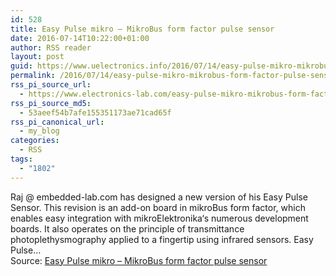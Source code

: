 ```yaml
---
id: 528
title: Easy Pulse mikro – MikroBus form factor pulse sensor
date: 2016-07-14T10:22:00+01:00
author: RSS reader
layout: post
guid: https://www.uelectronics.info/2016/07/14/easy-pulse-mikro-mikrobus-form-factor-pulse-sensor/
permalink: /2016/07/14/easy-pulse-mikro-mikrobus-form-factor-pulse-sensor/
rss_pi_source_url:
  - https://www.electronics-lab.com/easy-pulse-mikro-mikrobus-form-factor-pulse-sensor/
rss_pi_source_md5:
  - 53aeef54b7afe155351173ae71cad65f
rss_pi_canonical_url:
  - my_blog
categories:
  - RSS
tags:
  - "1802"
---
```

Raj @ embedded-lab.com has designed a new version of his Easy Pulse Sensor. This revision is an add-on board in mikroBus form factor, which enables easy integration with mikroElektronika‘s numerous development boards. It also operates on the principle of transmittance photoplethysmography applied to a fingertip using infrared sensors. Easy Pulse…&#013;  
Source: <a href="https://www.electronics-lab.com/easy-pulse-mikro-mikrobus-form-factor-pulse-sensor/" target="_blank">Easy Pulse mikro – MikroBus form factor pulse sensor</a>